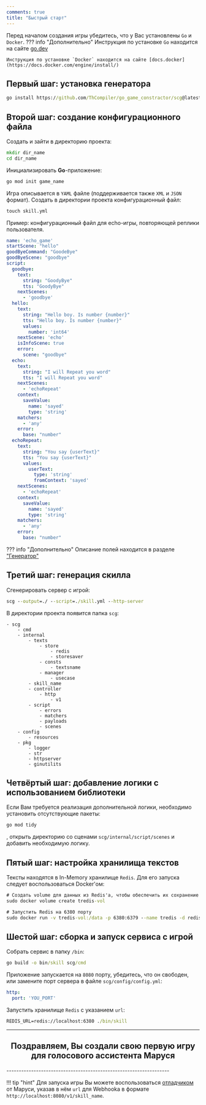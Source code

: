 ```yaml
---
comments: true
title: "Быстрый старт"
---
```

Перед началом создания игры убедитесь, что у Вас установлены `Go` и `Docker`.
??? info "Дополнительно"
    Инструкция по установке `Go` находится на сайте [go.dev](https://go.dev/learn/)

    Инструкция по установке `Docker` находится на сайте [docs.docker](https://docs.docker.com/engine/install/)

## Первый шаг: установка генератора
```cmd
go install https://github.com/ThCompiler/go_game_constractor/scg@latest
```

## Второй шаг: создание конфигурационного файла
Создать и зайти в директорию проекта:
```cmd
mkdir dir_name
cd dir_name
```

Инициализировать **Go**-приложение:
```cmd
go mod init game_name
```

Игра описывается в `YAML` файле (поддерживается также `XML` и `JSON` формат).
Создать в директории проекта конфигурационный файл:
```cmd
touch skill.yml
```

Пример: конфигурационный файл для echo-игры, повторяющей реплики пользователя.

```yaml
name: 'echo_game'
startScene: "hello"
goodByeCommand: "GoodeBye"
goodByeScene: "goodbye"
script:
  goodbye:
    text:
      string: "GoodyBye"
      tts: "GoodyBye"
    nextScenes:
      - 'goodbye'
  hello:
    text:
      string: "Hello boy. Is number {number}"
      tts: "Hello boy. Is number {number}"
      values:
        number: 'int64'
    nextScene: 'echo'
    isInfoScene: true
    error:
      scene: "goodbye"
  echo:
    text:
      string: "I will Repeat you word"
      tts: "I will Repeat you word"
    nextScenes:
      - 'echoRepeat'
    context:
      saveValue:
        name: 'sayed'
        type: 'string'
    matchers:
      - 'any'
    error:
      base: "number"
  echoRepeat:
    text:
      string: "You say {userText}"
      tts: "You say {userText}"
      values:
        userText: 
          type: 'string'
          fromContext: 'sayed'
    nextScenes:
      - 'echoRepeat'
    context:
      saveValue:
        name: 'sayed'
        type: 'string'
    matchers:
      - 'any'
    error:
      base: "number"
```

??? info "Дополнительно"
    Описание полей находится в разделе ["Генератор"](./gen_fields.md)

## Третий шаг: генерация скилла

Сгенерировать сервер с игрой:
```cmd
scg --output=./ --script=./skill.yml --http-server
```

В директории проекта появится папка `scg`:
```
- scg
    - cmd
    - internal
        - texts
            - store
                - redis
                - storesaver
            - consts
                - textsname
            - manager
                - usecase
        - skill_name
        - controller
            - http
                - v1
        - script
            - errors
            - matchers
            - payloads
            - scenes
    - config
        - resources
    - pkg
        - logger
        - str
        - httpserver
        - ginutilits
```

## Четвёртый шаг: добавление логики с использованием библиотеки
Если Вам требуется реализация дополнительной логики, необходимо установить отсутствующие пакеты:
```cmd
go mod tidy
```
, открыть директорию со сценами `scg/internal/script/scenes` и добавить необходимую логику.

## Пятый шаг: настройка хранилища текстов
Тексты находятся в In-Memory хранилище `Redis`. Для его запуска следует воспользоваться Docker'ом:
```cmd
# Создать volume для данных из Redis'а, чтобы обеспечить их сохранение при перезапуске хранилища
sudo docker volume create tredis-vol

# Запустить Redis на 6380 порту
sudo docker run -v tredis-vol:/data -p 6380:6379 --name tredis -d redis redis-server  --save 60 1 --loglevel warning
```

## Шестой шаг: сборка и запуск сервиса с игрой

Собрать сервис в папку `/bin`:
```cmd
go build -o bin/skill scg/cmd
```

Приложение запускается на `8080` порту, убедитесь, что он свободен, или замените порт сервера в файле `scg/config/config.yml`:
```yaml
http:
  port: 'YOU_PORT'
```

Запустить хранилище `Redis` с указанием `url`:
```cmd
REDIS_URL=redis://localhost:6380 ./bin/skill
```

------------------------------------------------------------------
<h2 align="center">Поздравляем, Вы создали свою первую игру для голосового ассистента Маруся</h2>
------------------------------------------------------------------

!!! tip "hint"
    Для запуска игры Вы можете воспользоваться [отладчиком](https://skill-debugger.marusia.mail.ru/) от Маруси, указав в нём
    `url` для Webhookа в формате `http://localhost:8080/v1/skill_name`.
